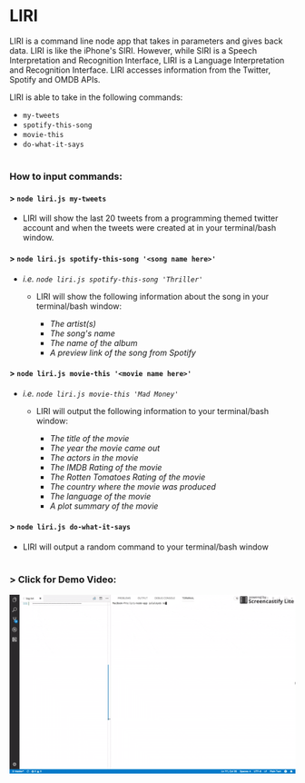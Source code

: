 # LIRI
LIRI is a command line node app that takes in parameters and gives back data. LIRI is like the iPhone's SIRI. However, while SIRI is a Speech Interpretation and Recognition Interface, LIRI is a Language Interpretation and Recognition Interface. LIRI accesses information from the Twitter, Spotify and OMDB APIs.

LIRI is able to take in the following commands:
* `my-tweets`
* `spotify-this-song`
* `movie-this`
* `do-what-it-says`

#

### How to input commands:

#### > `node liri.js my-tweets`

* LIRI will show the last 20 tweets from a programming themed twitter account and when the tweets were created at in your terminal/bash window.

#### > `node liri.js spotify-this-song '<song name here>'`

* _i.e. `node liri.js spotify-this-song 'Thriller'`_
    * LIRI will show the following information about the song in your terminal/bash window:

        * _The artist(s)_
        * _The song's name_
        * _The name of the album_
        * _A preview link of the song from Spotify_

#### > `node liri.js movie-this '<movie name here>'`

* _i.e. `node liri.js movie-this 'Mad Money'`_
    * LIRI will output the following information to your terminal/bash window:

        * _The title of the movie_
        * _The year the movie came out_
        * _The actors in the movie_
        * _The IMDB Rating of the movie_
        * _The Rotten Tomatoes Rating of the movie_
        * _The country where the movie was produced_
        * _The language of the movie_
        * _A plot summary of the movie_

#### > `node liri.js do-what-it-says`

* LIRI will output a random command to your terminal/bash window

#

### > __Click for Demo Video:__

[![LIRI Demo Video](liri1.gif)](https://drive.google.com/open?id=1yIGO7zmgHGJt60S7-JO43x4IVEsEPMwH)
